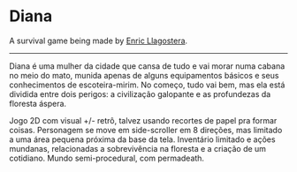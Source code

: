 # Diana

A survival game being made by [Enric Llagostera](http://enric.llagostera.com.br).

---

Diana é uma mulher da cidade que cansa de tudo e vai morar numa cabana no meio do mato, munida apenas de alguns equipamentos básicos e seus conhecimentos de escoteira-mirim. No começo, tudo vai bem, mas ela está dividida entre dois perigos: a civilização galopante e as profundezas da floresta áspera.

Jogo 2D com visual +/- retrô, talvez usando recortes de papel pra formar coisas. Personagem se move em side-scroller em 8 direções, mas limitado a uma área pequena próxima da base da tela. Inventário limitado e ações mundanas, relacionadas a sobrevivência na floresta e a criação de um cotidiano. Mundo semi-procedural, com permadeath.




